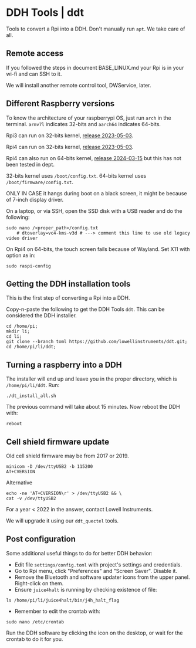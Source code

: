 # DDH Tools | ddt

Tools to convert a Rpi into a DDH. Don't manually run ```apt```. We take care of all.


## Remote access

If you followed the steps in document BASE_LINUX.md your Rpi is in your wi-fi and can SSH to it.

We will install another remote control tool, DWService, later.


## Different Raspberry versions

To know the architecture of your raspberrypi OS, just run ``arch`` in the terminal. ``armv7l`` indicates 32-bits and ``aarch64`` indicates 64-bits.

Rpi3 can run on 32-bits kernel, [release 2023-05-03](https://downloads.raspberrypi.com/raspios_armhf/images/raspios_armhf-2023-05-03/2023-05-03-raspios-bullseye-armhf.img.xz).

Rpi4 can run on 32-bits kernel, [release 2023-05-03](https://downloads.raspberrypi.com/raspios_armhf/images/raspios_armhf-2023-05-03/2023-05-03-raspios-bullseye-armhf.img.xz).

Rpi4 can also run on 64-bits kernel, [release 2024-03-15](https://downloads.raspberrypi.com/raspios_armhf/images/raspios_armhf-2024-03-15/2024-03-15-raspios-bookworm-armhf.img.xz) but this has not been tested in dept.

32-bits kernel uses ```/boot/config.txt```. 64-bits kernel uses ```/boot/firmware/config.txt```.

ONLY IN CASE it hangs during boot on a black screen, it might be because of 7-inch display driver. 

On a laptop, or via SSH, open the SSD disk with a USB reader and do the following:

```console
sudo nano /<proper_path>/config.txt
    # dtoverlay=vc4-kms-v3d # ---> comment this line to use old legacy video driver
```

On Rpi4 on 64-bits, the touch screen fails because of Wayland. Set X11 with option ```A6``` in:

```console
sudo raspi-config
```


## Getting the DDH installation tools

This is the first step of converting a Rpi into a DDH.

Copy-n-paste the following to get the DDH Tools ``ddt``. This can be considered the DDH installer.

```console
cd /home/pi;
mkdir li;
cd li;
git clone --branch toml https://github.com/lowellinstruments/ddt.git;
cd /home/pi/li/ddt;
```

## Turning a raspberry into a DDH

The installer will end up and leave you in the proper directory, which is ```/home/pi/li/ddt```. Run:

```console
./dt_install_all.sh
```` 

The previous command will take about 15 minutes. Now reboot the DDH with:

```console
reboot
```` 

## Cell shield firmware update

Old cell shield firmware may be from 2017 or 2019.

```console
minicom -D /dev/ttyUSB2 -b 115200
AT+CVERSION
```

Alternative 
```console
echo -ne 'AT+CVERSION\r' > /dev/ttyUSB2 && \
cat -v /dev/ttyUSB2
```

For a year < 2022 in the answer, contact Lowell Instruments. 

We will upgrade it using our ```ddt_quectel``` tools.


## Post configuration

Some additional useful things to do for better DDH behavior:

- Edit file ```settings/config.toml``` with project's settings and credentials.
- Go to Rpi menu, click "Preferences" and "Screen Saver". Disable it.
- Remove the Bluetooth and software updater icons from the upper panel. Right-click on them.
- Ensure ``juice4halt`` is running by checking existence of file:

``` console
ls /home/pi/li/juice4halt/bin/j4h_halt_flag
```

- Remember to edit the crontab with:

``` console
sudo nano /etc/crontab
```
  
Run the DDH software by clicking the icon on the desktop, or wait for the crontab to do it for you.
